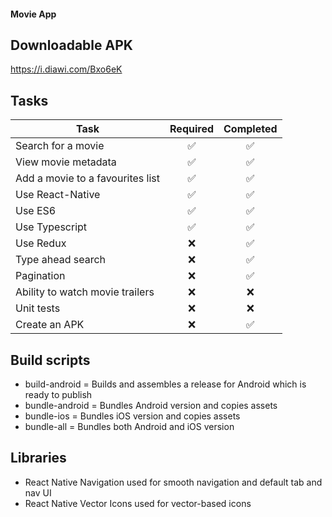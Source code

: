 #### Movie App

## Downloadable APK
https://i.diawi.com/Bxo6eK

## Tasks

| Task                             | Required | Completed |
|----------------------------------|:--------:|:---------:|
| Search for a movie               | ✅       | ✅         |
| View movie metadata              | ✅       | ✅         |
| Add a movie to a favourites list | ✅       | ✅         |
| Use React-Native                 | ✅       | ✅         |
| Use ES6                          | ✅       | ✅         |
| Use Typescript                   | ✅       | ✅         |
| Use Redux                        | :x:      | ✅        |
| Type ahead search                | :x:      | ✅        |
| Pagination                       | :x:      | ✅        |
| Ability to watch movie trailers  | :x:      | :x:       |
| Unit tests                       | :x:      | :x:       |
| Create an APK                    | :x:      | ✅        |

## Build scripts
- build-android = Builds and assembles a release for Android which is ready to publish
- bundle-android = Bundles Android version and copies assets
- bundle-ios = Bundles iOS version and copies assets
- bundle-all = Bundles both Android and iOS version

## Libraries
- React Native Navigation used for smooth navigation and default tab and nav UI
- React Native Vector Icons used for vector-based icons

